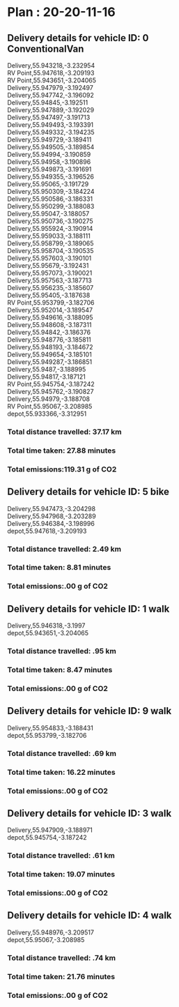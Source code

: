 # Plan : 20-20-11-16
## Delivery details for vehicle ID: 0 ConventionalVan 
Delivery,55.943218,-3.232954<br>RV Point,55.947618,-3.209193<br>RV Point,55.943651,-3.204065<br>Delivery,55.947979,-3.192497<br>Delivery,55.947742,-3.196092<br>Delivery,55.94845,-3.192511<br>Delivery,55.947889,-3.192029<br>Delivery,55.947497,-3.191713<br>Delivery,55.949493,-3.193391<br>Delivery,55.949332,-3.194235<br>Delivery,55.949729,-3.189411<br>Delivery,55.949505,-3.189854<br>Delivery,55.94994,-3.190859<br>Delivery,55.94958,-3.190896<br>Delivery,55.949873,-3.191691<br>Delivery,55.949355,-3.196526<br>Delivery,55.95065,-3.191729<br>Delivery,55.950309,-3.184224<br>Delivery,55.950586,-3.186331<br>Delivery,55.950299,-3.188083<br>Delivery,55.95047,-3.188057<br>Delivery,55.950736,-3.190275<br>Delivery,55.955924,-3.190914<br>Delivery,55.959033,-3.188111<br>Delivery,55.958799,-3.189065<br>Delivery,55.958704,-3.190535<br>Delivery,55.957603,-3.190101<br>Delivery,55.95679,-3.192431<br>Delivery,55.957073,-3.190021<br>Delivery,55.957563,-3.187713<br>Delivery,55.956235,-3.185607<br>Delivery,55.95405,-3.187638<br>RV Point,55.953799,-3.182706<br>Delivery,55.952014,-3.189547<br>Delivery,55.949616,-3.188095<br>Delivery,55.948608,-3.187311<br>Delivery,55.94842,-3.186376<br>Delivery,55.948776,-3.185811<br>Delivery,55.948193,-3.184672<br>Delivery,55.949654,-3.185101<br>Delivery,55.949287,-3.186851<br>Delivery,55.9487,-3.188995<br>Delivery,55.94817,-3.187121<br>RV Point,55.945754,-3.187242<br>Delivery,55.945762,-3.190827<br>Delivery,55.94979,-3.188708<br>RV Point,55.95067,-3.208985<br>depot,55.933366,-3.312951<br>
### Total distance travelled: 37.17 km 
### Total time taken: 27.88 minutes 
### Total emissions:119.31 g of CO2
## Delivery details for vehicle ID: 5 bike 
Delivery,55.947473,-3.204298<br>Delivery,55.947968,-3.203289<br>Delivery,55.946384,-3.198996<br>depot,55.947618,-3.209193<br>
### Total distance travelled: 2.49 km 
### Total time taken: 8.81 minutes 
### Total emissions:.00 g of CO2
## Delivery details for vehicle ID: 1 walk 
Delivery,55.946318,-3.1997<br>depot,55.943651,-3.204065<br>
### Total distance travelled: .95 km 
### Total time taken: 8.47 minutes 
### Total emissions:.00 g of CO2
## Delivery details for vehicle ID: 9 walk 
Delivery,55.954833,-3.188431<br>depot,55.953799,-3.182706<br>
### Total distance travelled: .69 km 
### Total time taken: 16.22 minutes 
### Total emissions:.00 g of CO2
## Delivery details for vehicle ID: 3 walk 
Delivery,55.947909,-3.188971<br>depot,55.945754,-3.187242<br>
### Total distance travelled: .61 km 
### Total time taken: 19.07 minutes 
### Total emissions:.00 g of CO2
## Delivery details for vehicle ID: 4 walk 
Delivery,55.948976,-3.209517<br>depot,55.95067,-3.208985<br>
### Total distance travelled: .74 km 
### Total time taken: 21.76 minutes 
### Total emissions:.00 g of CO2
